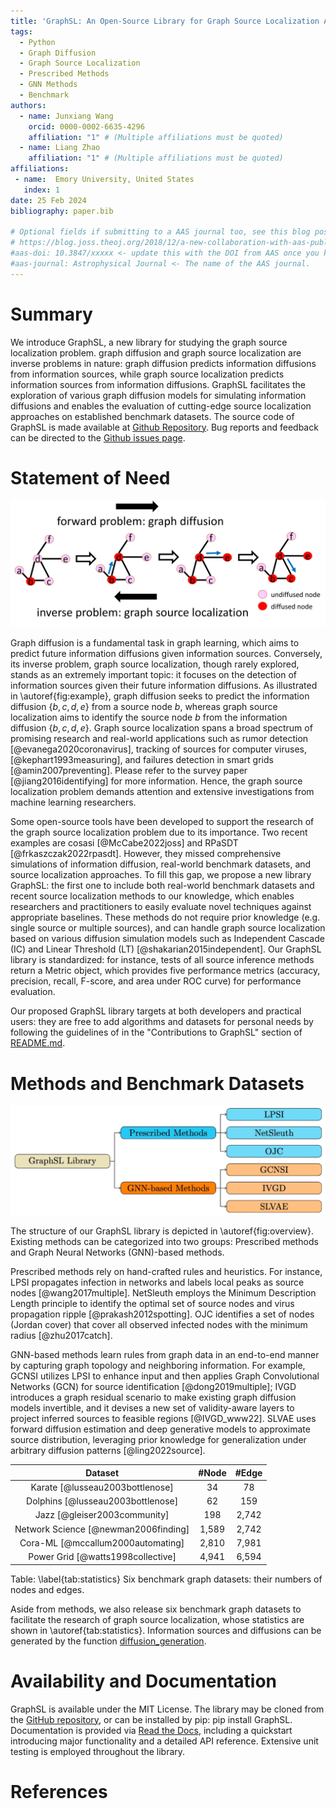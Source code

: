 ```yaml
---
title: 'GraphSL: An Open-Source Library for Graph Source Localization Approaches and Benchmark Datasets'
tags:
  - Python
  - Graph Diffusion
  - Graph Source Localization
  - Prescribed Methods
  - GNN Methods
  - Benchmark
authors:
  - name: Junxiang Wang
    orcid: 0000-0002-6635-4296
    affiliation: "1" # (Multiple affiliations must be quoted)
  - name: Liang Zhao
    affiliation: "1" # (Multiple affiliations must be quoted)
affiliations:
 - name:  Emory University, United States
   index: 1
date: 25 Feb 2024
bibliography: paper.bib

# Optional fields if submitting to a AAS journal too, see this blog post:
# https://blog.joss.theoj.org/2018/12/a-new-collaboration-with-aas-publishing
#aas-doi: 10.3847/xxxxx <- update this with the DOI from AAS once you know it.
#aas-journal: Astrophysical Journal <- The name of the AAS journal.
---
```


# Summary

We introduce GraphSL, a new library for studying the graph source localization problem. graph diffusion and graph source localization are inverse problems in nature: graph diffusion predicts information diffusions from information sources, while graph source localization predicts information sources from information diffusions. GraphSL facilitates the exploration of various graph diffusion models for simulating information diffusions and enables the evaluation of cutting-edge source localization approaches on established benchmark datasets. The source code of GraphSL is made available at [Github Repository](https://github.com/xianggebenben/GraphSL). Bug reports and feedback can be directed to the [Github issues page](https://github.com/xianggebenben/GraphSL/issues).


# Statement of Need

![An example of graph source localization.\label{fig:example}](SL_example.png)

Graph diffusion is a fundamental task in graph learning, which aims to predict future information diffusions given information sources. Conversely, its inverse problem, graph source localization, though rarely explored, stands as an extremely important topic: it focuses on the detection of information sources given their future information diffusions. As illustrated in \autoref{fig:example}, graph diffusion seeks to predict the information diffusion $\{b,c,d,e\}$ from a source node $b$, whereas graph source localization aims to identify the source node $b$ from the information diffusion $\{b,c,d,e\}$. Graph source localization spans a broad spectrum of promising research and real-world applications such as rumor detection [@evanega2020coronavirus], tracking of sources for computer viruses, [@kephart1993measuring], and failures detection in smart grids [@amin2007preventing]. Please refer to the survey paper [@jiang2016identifying] for more information. Hence, the graph source localization problem demands attention and extensive investigations from machine learning researchers.

Some open-source tools have been developed to support the research of the graph source localization problem due to its importance. Two recent examples are cosasi [@McCabe2022joss] and RPaSDT [@frkaszczak2022rpasdt]. However, they missed comprehensive simulations of information diffusion, real-world benchmark datasets, and source localization approaches. To fill this gap, we propose a new library GraphSL: the first one to include both real-world benchmark datasets and recent source localization methods to our knowledge, which enables researchers and practitioners to easily evaluate novel techniques against appropriate baselines. These methods do not require prior knowledge (e.g. single source or multiple sources), and can handle graph source localization based on various diffusion simulation models such as Independent Cascade (IC) and Linear Threshold (LT) [@shakarian2015independent]. Our GraphSL library is standardized: for instance, tests of all source inference methods return a Metric object, which provides five performance metrics (accuracy, precision, recall, F-score, and area under ROC curve) for performance evaluation.

Our proposed GraphSL library targets at both developers and practical users: they are free to add algorithms and datasets for personal needs by following the guidelines of in the "Contributions to GraphSL" section of [README.md](https://github.com/xianggebenben/GraphSL/blob/main/README.md).

# Methods and Benchmark Datasets

![The hierarchical structure of the GraphSL library: in total 6 algorithms are implemented, which can be devided into two categories: prescribed methods that rely on hand-crafted rules and GNN-based methods which learn rules from graph data. \label{fig:overview}](overview.png)

The structure of our GraphSL library is depicted in \autoref{fig:overview}. Existing methods can be categorized into two groups: Prescribed methods and Graph Neural Networks (GNN)-based methods.

Prescribed methods rely on hand-crafted rules and heuristics. For instance, LPSI propagates infection in networks and labels local peaks as source nodes [@wang2017multiple]. NetSleuth employs the Minimum Description Length principle to identify the optimal set of source nodes and virus propagation ripple [@prakash2012spotting]. OJC identifies a set of nodes (Jordan cover) that cover all observed infected nodes with the minimum radius [@zhu2017catch].

GNN-based methods learn rules from graph data in an end-to-end manner by capturing graph topology and neighboring information. For example, GCNSI utilizes LPSI to enhance input and then applies Graph Convolutional Networks (GCN) for source identification [@dong2019multiple]; IVGD introduces a graph residual scenario to make existing graph diffusion models invertible, and it devises a new set of validity-aware layers to project inferred sources to feasible regions [@IVGD_www22]. SLVAE uses forward diffusion estimation and deep generative models to approximate source distribution, leveraging prior knowledge for generalization under arbitrary diffusion patterns [@ling2022source].

|       Dataset      |  #Node |  #Edge
|:------------------:|:------:|:------:|
|       Karate [@lusseau2003bottlenose]       |   34   |   78
|      Dolphins [@lusseau2003bottlenose]     |   62   |   159
|         Jazz [@gleiser2003community]       |   198  |  2,742 
| Network   Science [@newman2006finding] |  1,589 |  2,742 |
|       Cora-ML [@mccallum2000automating]     |  2,810 |  7,981 |
|    Power   Grid [@watts1998collective]    |  4,941 |  6,594 |

Table: \label{tab:statistics}   Six benchmark graph datasets: their numbers of nodes and edges.

Aside from methods, we also release six benchmark graph datasets to facilitate the research of graph source localization, whose statistics are shown in \autoref{tab:statistics}. Information sources and diffusions can be generated by the function [diffusion_generation](https://graphsl.readthedocs.io/en/latest/GraphSL.html#GraphSL.utils.diffusion_generation).

# Availability and Documentation

GraphSL is available under the MIT License. The library may be cloned from the [GitHub repository](https://github.com/xianggebenben/GraphSL), or can be installed by pip: pip install GraphSL. Documentation is provided via [Read the Docs](https://graphsl.readthedocs.io/en/latest/index.html), including a quickstart introducing major functionality and a detailed API reference. Extensive unit testing is employed throughout the library.

# References
